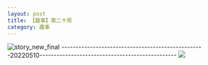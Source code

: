 ```yaml
---
layout: post
title: 【趣事】第二十周
category: 趣事
---
```

![story_new_final](http://rjbwi03xh.hd-bkt.clouddn.com/img/story_new_final_0322.png)
--------------------------------------------------20220510------------------------------------------------
![](http://rjbwd52rw.hd-bkt.clouddn.com/img/factors-220510-2.png)
  




